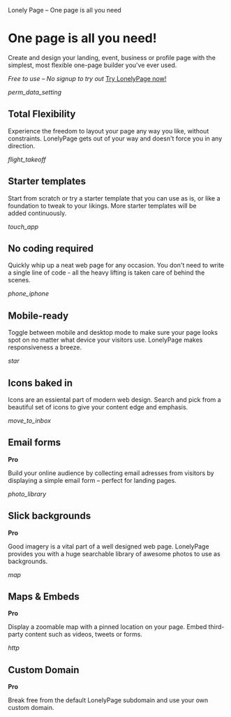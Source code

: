 Lonely Page – One page is all you need

# One page is all you need!

Create and design your landing, event, business or profile page with the simplest, most flexible one-page builder you've ever used.

*Free to use – No signup to try out*
[Try LonelyPage now!](http://app.lonelypage.io/try)

*perm_data_setting*

## Total Flexibility

Experience the freedom to layout your page any way you like, without constraints. LonelyPage gets out of your way and doesn't force you in any direction.

*flight_takeoff*

## Starter templates

Start from scratch or try a starter template that you can use as is, or like a foundation to tweak to your likings. More starter templates will be added continuously.

*touch_app*

## No coding required

Quickly whip up a neat web page for any occasion. You don't need to write a single line of code - all the heavy lifting is taken care of behind the scenes.

*phone_iphone*

## Mobile-ready

Toggle between mobile and desktop mode to make sure your page looks spot on no matter what device your visitors use. LonelyPage makes responsiveness a breeze.

*star*

## Icons baked in

Icons are an essiental part of modern web design. Search and pick from a beautiful set of icons to give your content edge and emphasis.

*move_to_inbox*

## Email forms

**Pro**

Build your online audience by collecting email adresses from visitors by displaying a simple email form – perfect for landing pages.

*photo_library*

## Slick backgrounds

**Pro**

Good imagery is a vital part of a well designed web page. LonelyPage provides you with a huge searchable library of awesome photos to use as backgrounds.

*map*

## Maps & Embeds

**Pro**

Display a zoomable map with a pinned location on your page. Embed third-party content such as videos, tweets or forms.

*http*

## Custom Domain

**Pro**

Break free from the default LonelyPage subdomain and use your own custom domain.